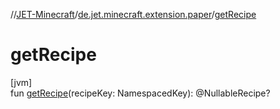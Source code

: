//[JET-Minecraft](../../index.md)/[de.jet.minecraft.extension.paper](index.md)/[getRecipe](get-recipe.md)

# getRecipe

[jvm]\
fun [getRecipe](get-recipe.md)(recipeKey: NamespacedKey): @NullableRecipe?
